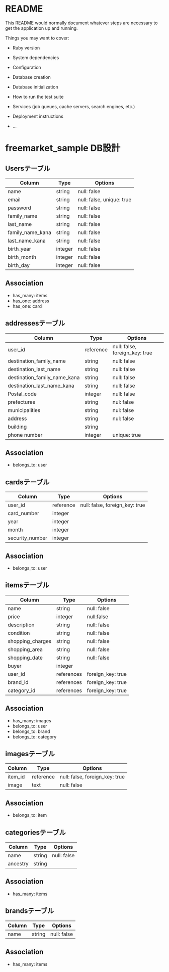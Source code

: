 # README

This README would normally document whatever steps are necessary to get the
application up and running.

Things you may want to cover:

* Ruby version

* System dependencies

* Configuration

* Database creation

* Database initialization

* How to run the test suite

* Services (job queues, cache servers, search engines, etc.)

* Deployment instructions

* ...


# freemarket_sample DB設計 
## Usersテーブル
|Column|Type|Options|
|------|----|-------|
|name|string|null: false|
|email|string|null: false, unique: true|
|password|string|null: false|
|family_name|string|null: false|
|last_name|string|null: false|
|family_name_kana|string|null: false|
|last_name_kana|string|null: false|
|birth_year|integer|null: false|
|birth_month|integer|null: false|
|birth_day|integer|null: false|
 ## Association
- has_many: items
- has_one: address
- has_one: card


## addressesテーブル
|Column|Type|Options|
|------|----|-------|
|user_id|reference|null: false, foreign_key: true|
|destination_family_name|string|null: false|
|destination_last_name|string|null: false|
|destination_family_name_kana|string|null: false|
|destination_last_name_kana|string|null: false|
|Postal_code|integer|null: false|
|prefectures|string|nul: false|
|municipalities|string|nul: false|
|address|string|nul: false|
|building|string||
|phone number|integer|unique: true|
 ## Association
- belongs_to: user


## cardsテーブル
|Column|Type|Options|
|------|----|-------|
|user_id|reference|null: false, foreign_key: true|
|card_number|integer||
|year|integer||
|month|integer||
|security_number|integer||
## Association
- belongs_to: user


## itemsテーブル
|Column|Type|Options|
|------|----|-------|
|name|string|null: false|
|price|integer|null:false|
|description|string|null: false|
|condition|string|null: false|
|shopping_charges|string|null: false|
|shopping_area|string|null: false|
|shopping_date|string|null: false|
|buyer|integer||
|user_id|references|foreign_key: true|
|brand_id|references|foreign_key: true|
|category_id|references|foreign_key: true|

 ## Association
- has_many: images
- belongs_to: user
- belongs_to: brand
- belongs_to: category


## imagesテーブル
Column|Type|Options|
|------|----|-------|
|item_id|reference|null: false, foreign_key: true|
|image|text|null: false|
## Association
- belongs_to: item


## categoriesテーブル
Column|Type|Options|
|------|----|-------|
|name|string|null: false|
|ancestry|string||
## Association
- has_many: items


## brandsテーブル
Column|Type|Options|
|------|----|-------|
|name|string|null: false|
## Association
- has_many: items